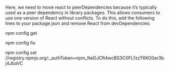 Here, we need to move react to peerDependencies because it’s typically used as a
 peer dependency in library packages. This allows consumers to use one version of
React without conflicts. To do this, add the following lines to your package.json 
and remove React from devDependencies:


npm config get

npm config fix

npm config set //registry.npmjs.org/:_authToken=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
